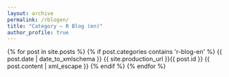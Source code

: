 ```yaml
---
layout: archive
permalink: /rblogen/
title: "Category — R Blog (en)"
author_profile: true
---
```


{% for post in site.posts %}
{% if post.categories contains 'r-blog-en' %}
<entry>
        <title>{{ post.title }}</title>
        <link href="{{ site.production_url }}{{ post.url }}"/>
        <updated>{{ post.date | date_to_xmlschema }}</updated>
        <id>{{ site.production_url }}{{ post.id }}</id>
        <content type="html">{{ post.content | xml_escape }}</content>
    </entry>
{% endif %}
{% endfor %}